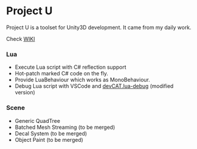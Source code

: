 # Project U
Project U is a toolset for Unity3D development. It came from my daily work.

Check [WIKI](https://github.com/xiaobin83/project_u/wiki)

### Lua
* Execute Lua script with C# reflection support
* Hot-patch marked C# code on the fly.
* Provide LuaBehaviour which works as MonoBehaviour.
* Debug Lua script with VSCode and [devCAT.lua-debug](https://marketplace.visualstudio.com/items?itemName=devCAT.lua-debug) (modified version)

### Scene
* Generic QuadTree 
* Batched Mesh Streaming (to be merged)
* Decal System (to be merged)
* Object Paint (to be merged) 
